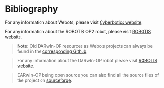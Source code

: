 # Bibliography

For any information about Webots, please visit [Cyberbotics
website](http://www.cyberbotics.com).

For any information about the ROBOTIS OP2 robot, please visit [ROBOTIS
website](http://support.robotis.com/en/techsupport_eng.htm#product/robotis-op2.htm).

>**Note**:
Old DARwIn-OP resources as Webots projects can always be found in the [corresponding
Github](https://github.com/darwinop/webots-cross-compilation).

>For any information about the DARwIn-OP robot please visit [ROBOTIS
website](http://support.robotis.com/ko/product/darwin-op.htm).

>DARwIn-OP being open source you can also find all the source files of the
project on [sourceforge](http://sourceforge.net/projects/darwinop).
